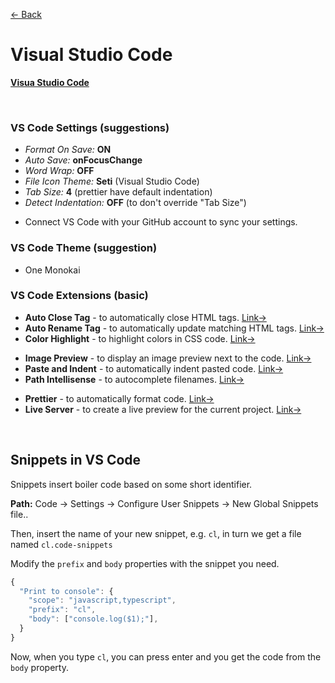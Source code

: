 [&larr; Back](./README.md)

# Visual Studio Code

[**Visua Studio Code**](https://code.visualstudio.com/)

<br>

### VS Code Settings (suggestions)

- _Format On Save:_ **ON**
- _Auto Save:_ **onFocusChange**
- _Word Wrap:_ **OFF**
- _File Icon Theme:_ **Seti** (Visual Studio Code)
- _Tab Size:_ **4** (prettier have default indentation)
- _Detect Indentation:_ **OFF** (to don't override "Tab Size")

<div></div>

- Connect VS Code with your GitHub account to sync your settings.

### VS Code Theme (suggestion)

- One Monokai

### VS Code Extensions (basic)

- **Auto Close Tag** - to automatically close HTML tags. [Link→](https://marketplace.visualstudio.com/items?itemName=formulahendry.auto-close-tag)
- **Auto Rename Tag** - to automatically update matching HTML tags. [Link→](https://marketplace.visualstudio.com/items?itemName=formulahendry.auto-rename-tag)
- **Color Highlight** - to highlight colors in CSS code. [Link→](https://marketplace.visualstudio.com/items?itemName=naumovs.color-highlight)

<div></div>

- **Image Preview** - to display an image preview next to the code. [Link→](https://marketplace.visualstudio.com/items?itemName=kisstkondoros.vscode-gutter-preview)
- **Paste and Indent** - to automatically indent pasted code. [Link→](https://marketplace.visualstudio.com/items?itemName=Rubymaniac.vscode-paste-and-indent)
- **Path Intellisense** - to autocomplete filenames. [Link→](https://marketplace.visualstudio.com/items?itemName=christian-kohler.path-intellisense)

<div></div>

- **Prettier** - to automatically format code. [Link→](https://marketplace.visualstudio.com/items?itemName=esbenp.prettier-vscode)
- **Live Server** - to create a live preview for the current project. [Link→](https://marketplace.visualstudio.com/items?itemName=ritwickdey.LiveServer)

<br>

## Snippets in VS Code

Snippets insert boiler code based on some short identifier.

**Path:** Code -> Settings -> Configure User Snippets -> New Global Snippets file..

Then, insert the name of your new snippet, e.g. `cl`, in turn we get a file named `cl.code-snippets`

Modify the `prefix` and `body` properties with the snippet you need.

```js
{
  "Print to console": {
    "scope": "javascript,typescript",
    "prefix": "cl",
    "body": ["console.log($1);"],
  }
}
```

Now, when you type `cl`, you can press enter and you get the code from the `body` property.

<br>
